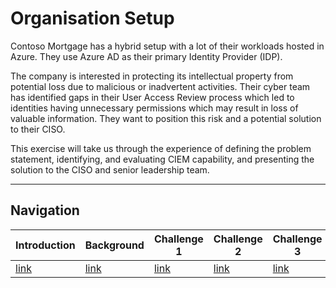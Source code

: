 # Organisation Setup

Contoso Mortgage has a hybrid setup with a lot of their workloads hosted in Azure. They use Azure AD as their primary Identity Provider (IDP). 

The company is interested in protecting its intellectual property from potential loss due to malicious or inadvertent activities. Their cyber team has identified gaps in their User Access Review process which led to identities having unnecessary permissions which may result in loss of valuable information. They want to position this risk and a potential solution to their CISO.

This exercise will take us through the experience of defining the problem statement, identifying, and evaluating CIEM capability, and presenting the solution to the CISO and senior leadership team.

<!-- Common Footer -->

___

## Navigation
  
Introduction | Background | Challenge 1 | Challenge 2 | Challenge 3 | Challenge 4 | Challenge 5 | Summmary
------------ | ---------- | ----------- | ----------- | ----------- | ----------- | ----------- | ---------- 
[link](Intro.html) | [link](Background.html) |  [link](Challenge1.html) | [link](Challenge2.html) | [link](Challenge3.html) | [link](Challenge4.html) | [link](Challenge5.html) | [link](Summary.html)
